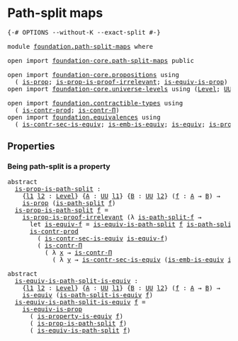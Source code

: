 # Path-split maps

<pre class="Agda"><a id="28" class="Symbol">{-#</a> <a id="32" class="Keyword">OPTIONS</a> <a id="40" class="Pragma">--without-K</a> <a id="52" class="Pragma">--exact-split</a> <a id="66" class="Symbol">#-}</a>

<a id="71" class="Keyword">module</a> <a id="78" href="foundation.path-split-maps.html" class="Module">foundation.path-split-maps</a> <a id="105" class="Keyword">where</a>

<a id="112" class="Keyword">open</a> <a id="117" class="Keyword">import</a> <a id="124" href="foundation-core.path-split-maps.html" class="Module">foundation-core.path-split-maps</a> <a id="156" class="Keyword">public</a>

<a id="164" class="Keyword">open</a> <a id="169" class="Keyword">import</a> <a id="176" href="foundation-core.propositions.html" class="Module">foundation-core.propositions</a> <a id="205" class="Keyword">using</a>
  <a id="213" class="Symbol">(</a> <a id="215" href="foundation-core.propositions.html#1246" class="Function">is-prop</a><a id="222" class="Symbol">;</a> <a id="224" href="foundation-core.propositions.html#3151" class="Function">is-prop-is-proof-irrelevant</a><a id="251" class="Symbol">;</a> <a id="253" href="foundation-core.propositions.html#3624" class="Function">is-equiv-is-prop</a><a id="269" class="Symbol">)</a>
<a id="271" class="Keyword">open</a> <a id="276" class="Keyword">import</a> <a id="283" href="foundation-core.universe-levels.html" class="Module">foundation-core.universe-levels</a> <a id="315" class="Keyword">using</a> <a id="321" class="Symbol">(</a><a id="322" href="Agda.Primitive.html#597" class="Postulate">Level</a><a id="327" class="Symbol">;</a> <a id="329" href="foundation-core.universe-levels.html#222" class="Primitive">UU</a><a id="331" class="Symbol">)</a>

<a id="334" class="Keyword">open</a> <a id="339" class="Keyword">import</a> <a id="346" href="foundation.contractible-types.html" class="Module">foundation.contractible-types</a> <a id="376" class="Keyword">using</a>
  <a id="384" class="Symbol">(</a> <a id="386" href="foundation-core.contractible-types.html#5420" class="Function">is-contr-prod</a><a id="399" class="Symbol">;</a> <a id="401" href="foundation.contractible-types.html#1218" class="Function">is-contr-Π</a><a id="411" class="Symbol">)</a>
<a id="413" class="Keyword">open</a> <a id="418" class="Keyword">import</a> <a id="425" href="foundation.equivalences.html" class="Module">foundation.equivalences</a> <a id="449" class="Keyword">using</a>
  <a id="457" class="Symbol">(</a> <a id="459" href="foundation.equivalences.html#12341" class="Function">is-contr-sec-is-equiv</a><a id="480" class="Symbol">;</a> <a id="482" href="foundation-core.equivalences.html#15380" class="Function">is-emb-is-equiv</a><a id="497" class="Symbol">;</a> <a id="499" href="foundation-core.equivalences.html#1542" class="Function">is-equiv</a><a id="507" class="Symbol">;</a> <a id="509" href="foundation.equivalences.html#13424" class="Function">is-property-is-equiv</a><a id="529" class="Symbol">)</a>
</pre>
## Properties

### Being path-split is a property

<pre class="Agda"><a id="595" class="Keyword">abstract</a>
  <a id="is-prop-is-path-split"></a><a id="606" href="foundation.path-split-maps.html#606" class="Function">is-prop-is-path-split</a> <a id="628" class="Symbol">:</a>
    <a id="634" class="Symbol">{</a><a id="635" href="foundation.path-split-maps.html#635" class="Bound">l1</a> <a id="638" href="foundation.path-split-maps.html#638" class="Bound">l2</a> <a id="641" class="Symbol">:</a> <a id="643" href="Agda.Primitive.html#597" class="Postulate">Level</a><a id="648" class="Symbol">}</a> <a id="650" class="Symbol">{</a><a id="651" href="foundation.path-split-maps.html#651" class="Bound">A</a> <a id="653" class="Symbol">:</a> <a id="655" href="foundation-core.universe-levels.html#222" class="Primitive">UU</a> <a id="658" href="foundation.path-split-maps.html#635" class="Bound">l1</a><a id="660" class="Symbol">}</a> <a id="662" class="Symbol">{</a><a id="663" href="foundation.path-split-maps.html#663" class="Bound">B</a> <a id="665" class="Symbol">:</a> <a id="667" href="foundation-core.universe-levels.html#222" class="Primitive">UU</a> <a id="670" href="foundation.path-split-maps.html#638" class="Bound">l2</a><a id="672" class="Symbol">}</a> <a id="674" class="Symbol">(</a><a id="675" href="foundation.path-split-maps.html#675" class="Bound">f</a> <a id="677" class="Symbol">:</a> <a id="679" href="foundation.path-split-maps.html#651" class="Bound">A</a> <a id="681" class="Symbol">→</a> <a id="683" href="foundation.path-split-maps.html#663" class="Bound">B</a><a id="684" class="Symbol">)</a> <a id="686" class="Symbol">→</a>
    <a id="692" href="foundation-core.propositions.html#1246" class="Function">is-prop</a> <a id="700" class="Symbol">(</a><a id="701" href="foundation-core.path-split-maps.html#1258" class="Function">is-path-split</a> <a id="715" href="foundation.path-split-maps.html#675" class="Bound">f</a><a id="716" class="Symbol">)</a>
  <a id="720" href="foundation.path-split-maps.html#606" class="Function">is-prop-is-path-split</a> <a id="742" href="foundation.path-split-maps.html#742" class="Bound">f</a> <a id="744" class="Symbol">=</a>
    <a id="750" href="foundation-core.propositions.html#3151" class="Function">is-prop-is-proof-irrelevant</a> <a id="778" class="Symbol">(λ</a> <a id="781" href="foundation.path-split-maps.html#781" class="Bound">is-path-split-f</a> <a id="797" class="Symbol">→</a>
      <a id="805" class="Keyword">let</a> <a id="809" href="foundation.path-split-maps.html#809" class="Bound">is-equiv-f</a> <a id="820" class="Symbol">=</a> <a id="822" href="foundation-core.path-split-maps.html#2480" class="Function">is-equiv-is-path-split</a> <a id="845" href="foundation.path-split-maps.html#742" class="Bound">f</a> <a id="847" href="foundation.path-split-maps.html#781" class="Bound">is-path-split-f</a> <a id="863" class="Keyword">in</a>
      <a id="872" href="foundation-core.contractible-types.html#5420" class="Function">is-contr-prod</a>
        <a id="894" class="Symbol">(</a> <a id="896" href="foundation.equivalences.html#12341" class="Function">is-contr-sec-is-equiv</a> <a id="918" href="foundation.path-split-maps.html#809" class="Bound">is-equiv-f</a><a id="928" class="Symbol">)</a>
        <a id="938" class="Symbol">(</a> <a id="940" href="foundation.contractible-types.html#1218" class="Function">is-contr-Π</a>
          <a id="961" class="Symbol">(</a> <a id="963" class="Symbol">λ</a> <a id="965" href="foundation.path-split-maps.html#965" class="Bound">x</a> <a id="967" class="Symbol">→</a> <a id="969" href="foundation.contractible-types.html#1218" class="Function">is-contr-Π</a>
            <a id="992" class="Symbol">(</a> <a id="994" class="Symbol">λ</a> <a id="996" href="foundation.path-split-maps.html#996" class="Bound">y</a> <a id="998" class="Symbol">→</a> <a id="1000" href="foundation.equivalences.html#12341" class="Function">is-contr-sec-is-equiv</a> <a id="1022" class="Symbol">(</a><a id="1023" href="foundation-core.equivalences.html#15380" class="Function">is-emb-is-equiv</a> <a id="1039" href="foundation.path-split-maps.html#809" class="Bound">is-equiv-f</a> <a id="1050" href="foundation.path-split-maps.html#965" class="Bound">x</a> <a id="1052" href="foundation.path-split-maps.html#996" class="Bound">y</a><a id="1053" class="Symbol">)))))</a>

<a id="1060" class="Keyword">abstract</a>
  <a id="is-equiv-is-path-split-is-equiv"></a><a id="1071" href="foundation.path-split-maps.html#1071" class="Function">is-equiv-is-path-split-is-equiv</a> <a id="1103" class="Symbol">:</a>
    <a id="1109" class="Symbol">{</a><a id="1110" href="foundation.path-split-maps.html#1110" class="Bound">l1</a> <a id="1113" href="foundation.path-split-maps.html#1113" class="Bound">l2</a> <a id="1116" class="Symbol">:</a> <a id="1118" href="Agda.Primitive.html#597" class="Postulate">Level</a><a id="1123" class="Symbol">}</a> <a id="1125" class="Symbol">{</a><a id="1126" href="foundation.path-split-maps.html#1126" class="Bound">A</a> <a id="1128" class="Symbol">:</a> <a id="1130" href="foundation-core.universe-levels.html#222" class="Primitive">UU</a> <a id="1133" href="foundation.path-split-maps.html#1110" class="Bound">l1</a><a id="1135" class="Symbol">}</a> <a id="1137" class="Symbol">{</a><a id="1138" href="foundation.path-split-maps.html#1138" class="Bound">B</a> <a id="1140" class="Symbol">:</a> <a id="1142" href="foundation-core.universe-levels.html#222" class="Primitive">UU</a> <a id="1145" href="foundation.path-split-maps.html#1113" class="Bound">l2</a><a id="1147" class="Symbol">}</a> <a id="1149" class="Symbol">(</a><a id="1150" href="foundation.path-split-maps.html#1150" class="Bound">f</a> <a id="1152" class="Symbol">:</a> <a id="1154" href="foundation.path-split-maps.html#1126" class="Bound">A</a> <a id="1156" class="Symbol">→</a> <a id="1158" href="foundation.path-split-maps.html#1138" class="Bound">B</a><a id="1159" class="Symbol">)</a> <a id="1161" class="Symbol">→</a>
    <a id="1167" href="foundation-core.equivalences.html#1542" class="Function">is-equiv</a> <a id="1176" class="Symbol">(</a><a id="1177" href="foundation-core.path-split-maps.html#1532" class="Function">is-path-split-is-equiv</a> <a id="1200" href="foundation.path-split-maps.html#1150" class="Bound">f</a><a id="1201" class="Symbol">)</a>
  <a id="1205" href="foundation.path-split-maps.html#1071" class="Function">is-equiv-is-path-split-is-equiv</a> <a id="1237" href="foundation.path-split-maps.html#1237" class="Bound">f</a> <a id="1239" class="Symbol">=</a>
    <a id="1245" href="foundation-core.propositions.html#3624" class="Function">is-equiv-is-prop</a>
      <a id="1268" class="Symbol">(</a> <a id="1270" href="foundation.equivalences.html#13424" class="Function">is-property-is-equiv</a> <a id="1291" href="foundation.path-split-maps.html#1237" class="Bound">f</a><a id="1292" class="Symbol">)</a>
      <a id="1300" class="Symbol">(</a> <a id="1302" href="foundation.path-split-maps.html#606" class="Function">is-prop-is-path-split</a> <a id="1324" href="foundation.path-split-maps.html#1237" class="Bound">f</a><a id="1325" class="Symbol">)</a>
      <a id="1333" class="Symbol">(</a> <a id="1335" href="foundation-core.path-split-maps.html#2480" class="Function">is-equiv-is-path-split</a> <a id="1358" href="foundation.path-split-maps.html#1237" class="Bound">f</a><a id="1359" class="Symbol">)</a>
</pre>